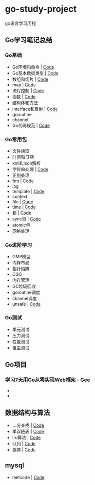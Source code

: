 # go-study-project
go语言学习历程

## Go学习笔记总结

 ### Go基础

   - Go环境和命令 | [Code](go-study/go_basic/command)
   - Go基本数据类型 | [Code](go-study/go_basic/basic_data_type)
   - 数组和切片   | [Code](go-study/go_basic/array_slice)
   - map        | [Code](go-study/go_basic/map)
   - 流程控制    | [Code](go-study/go_basic/process_control)
   - 函数         | [Code](go-study/go_basic/function)
   - 结构体和方法
   - interface和反射 | [Code](go-study/go_basic/interface_reflect)
   - goroutine 
   - channel  
   - Go代码规范 | [Code](go-study/go_basic/go-lint/lint.md)

 ### Go常用包

   - 文件读取
   - 时间和日期
   - xml和json解析
   - 字符串处理 | [Code](go-study/package/string)
   - 正则处理   
   - fmt     | [Code](go-study/package/fmt)
   - log
   - template  | [Code](go-study/package/template)
   - context
   - file     | [Code](go-study/package/file)
   - time     | [Code](go-study/package/time)
   - 锁       | [Code](go-study/package/lock)
   - sync包   | [Code](go-study/package/sync)
   - atomic包
   - 网络处理

 ### Go进阶学习

   - GMP模型
   - 内存布局
   - 指针陷阱
   - CGO
   - 内存管理
   - GC垃圾回收
   - goroutine调度
   - channel调度
   - unsafe        | [Code](go-study/advanced/unsafe)

 ### Go测试

   - 单元测试
   - 压力测试
   - 性能测试
   - 覆盖测试


## Go项目

  ### 学习7天用Go从零实现Web框架 - Gee


   -
   - 


## 数据结构与算法

   - 二分查找         | [Code](algo/find)
   - 单双链表      | [Code](algo/link_list)
   - lru算法         | [Code](algo/lru)
   - 队列           | [Code](algo/queue)
   - 排序           | [Code](algo/sort)
   
   

## mysql

  - leetcode   | [Code](mysql/sql)
    
   


​     








